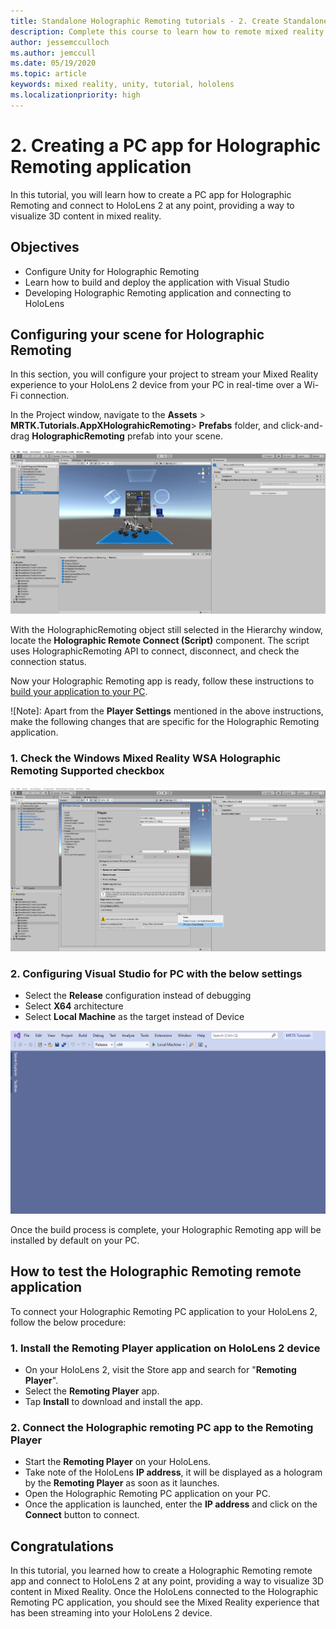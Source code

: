 ```yaml
---
title: Standalone Holographic Remoting tutorials - 2. Create Standalone Holographic Remoting application
description: Complete this course to learn how to remote mixed reality experience form your PC to HoloLens 2.
author: jessemcculloch
ms.author: jemccull
ms.date: 05/19/2020
ms.topic: article
keywords: mixed reality, unity, tutorial, hololens
ms.localizationpriority: high
---
```


# 2. Creating a PC app for Holographic Remoting application

In this tutorial, you will learn how to create a PC app for Holographic Remoting and connect to HoloLens 2 at any point, providing a way to visualize 3D content in mixed reality.

## Objectives

* Configure Unity for Holographic Remoting
* Learn how to build and deploy the application with Visual Studio
* Developing Holographic Remoting application and connecting to HoloLens

## Configuring your scene for Holographic Remoting

In this section, you will configure your project to stream your Mixed Reality experience to your HoloLens 2 device from your PC in real-time over a Wi-Fi connection.

In the Project window, navigate to the **Assets** > **MRTK.Tutorials.AppXHolograhicRemoting**> **Prefabs** folder, and click-and-drag **HolographicRemoting** prefab into your scene.

![mr-learning-appx](images/mr-learning-appx/Tutorial2-Section1-Step1-1.png)

With the HolographicRemoting object still selected in the Hierarchy window, locate the **Holographic Remote Connect (Script)** component. The script uses HolographicRemoting API to connect, disconnect, and check the connection status.

Now your Holographic Remoting app is ready, follow these instructions to [build your application to your PC](https://docs.microsoft.com/windows/mixed-reality/mrlearning-base-ch1#build-your-application-to-your-device).

![Note]: Apart from the **Player Settings** mentioned in the above instructions, make the following changes that are specific for the Holographic Remoting application.

### 1. Check the Windows Mixed Reality **WSA Holographic Remoting Supported** checkbox

![mr-learning-appx](images/mr-learning-appx/Tutorial2-Section2-Step1-1.png)

### 2. Configuring Visual Studio for PC with the below settings

* Select the  **Release** configuration instead of debugging
* Select **X64** architecture
* Select **Local Machine** as the target instead of Device

![mr-learning-appx](images/mr-learning-appx/Tutorial2-Section2-Step1-3.png)

Once the build process is complete, your Holographic Remoting app will be installed by default on your PC.

## How to test the Holographic Remoting remote application

To connect your Holographic Remoting PC application to your HoloLens 2, follow the below procedure:

### 1. Install the Remoting Player application on HoloLens 2 device

* On your HoloLens 2, visit the Store app and search for "**Remoting Player**".
* Select the **Remoting Player** app.
* Tap **Install** to download and install the app.

### 2. Connect the Holographic remoting PC app to the Remoting Player

* Start the **Remoting Player** on your HoloLens.
* Take note of the HoloLens **IP address**, it will be displayed as a hologram by the **Remoting Player** as soon as it launches.
* Open the Holographic Remoting PC application on your PC.
* Once the application is launched, enter the **IP address** and click on the **Connect** button to connect.

## Congratulations

In this tutorial, you learned how to create a Holographic Remoting remote app and connect to HoloLens 2 at any point, providing a way to visualize 3D content in Mixed Reality. Once the HoloLens connected to the Holographic Remoting PC application, you should see the Mixed Reality experience that has been streaming into your HoloLens 2 device.
